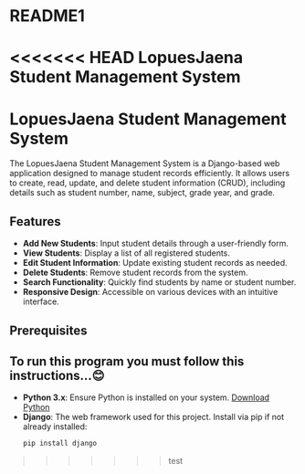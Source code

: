 # README1
<<<<<<< HEAD
LopuesJaena Student Management System
=======
# LopuesJaena Student Management System

The LopuesJaena Student Management System is a Django-based web application designed to manage student records efficiently. It allows users to create, read, update, and delete student information (CRUD), including details such as student number, name, subject, grade year, and grade.

## Features

- **Add New Students**: Input student details through a user-friendly form.
- **View Students**: Display a list of all registered students.
- **Edit Student Information**: Update existing student records as needed.
- **Delete Students**: Remove student records from the system.
- **Search Functionality**: Quickly find students by name or student number.
- **Responsive Design**: Accessible on various devices with an intuitive interface.

## Prerequisites
## To run this program you must follow this instructions...😊
- **Python 3.x**: Ensure Python is installed on your system. [Download Python](https://www.python.org/downloads/)
- **Django**: The web framework used for this project. Install via pip if not already installed:
  ```bash
  pip install django
>>>>>>> test
